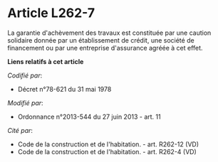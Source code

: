 # Article L262-7

La garantie d'achèvement des travaux est constituée par une caution solidaire donnée par un établissement de crédit, une
société de financement ou par une entreprise d'assurance agréée à cet effet.

**Liens relatifs à cet article**

_Codifié par_:

  - Décret n°78-621 du 31 mai 1978

_Modifié par_:

  - Ordonnance n°2013-544 du 27 juin 2013 - art. 11

_Cité par_:

  - Code de la construction et de l'habitation. - art. R262-12 (VD)
  - Code de la construction et de l'habitation. - art. R262-4 (VD)
